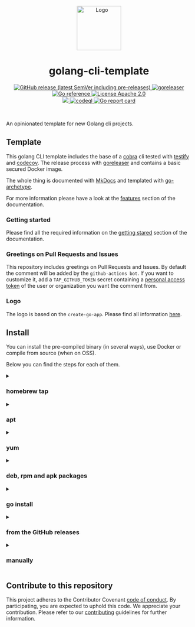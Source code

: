 <!-- BEGIN __DO_NOT_INCLUDE__ -->
<p align="center"><img src="https://gist.githubusercontent.com/thazelart/5be06c101f53079b9914d6efd867e690/raw/1db944ea6c82dde17ad24f2288eaeafe4013dafc/golang-cli-template.v2.png" alt="Logo" height="120" /></p>
<!-- END __DO_NOT_INCLUDE__ -->
<h1 align="center"> golang-cli-template</h1>

<p align="center">
  <a href="https://github.com/thazelart/golang-cli-template/releases" rel="nofollow">
    <img alt="GitHub release (latest SemVer including pre-releases)" src="https://img.shields.io/github/v/release/thazelart/golang-cli-template?include_prereleases">
  </a>

  <a href="https://github.com/thazelart/golang-cli-template/actions/workflows/release.yaml" rel="nofollow">
    <img src="https://github.com/thazelart/golang-cli-template/actions/workflows/release.yaml/badge.svg" alt="goreleaser" style="max-width:100%;">
  </a>

  <a href="https://pkg.go.dev/github.com/thazelart/golang-cli-template" rel="nofollow">
    <img src="https://pkg.go.dev/badge/github.com/thazelart/golang-cli-template.svg" alt="Go reference" style="max-width:100%;">
  </a>

  <a href="https://github.com/gojp/goreportcard/blob/master/LICENSE" rel="nofollow">
    <img src="https://img.shields.io/badge/license-Apache 2.0-blue.svg" alt="License Apache 2.0" style="max-width:100%;">
  </a>

  <br/>

  <a href="https://codecov.io/gh/thazelart/golang-cli-template" >
    <img src="https://codecov.io/gh/thazelart/golang-cli-template/branch/main/graph/badge.svg?token=CLP6KW4QLK"/>
  </a>

  <a href="https://github.com/thazelart/golang-cli-template/actions/workflows/codeql.yaml" rel="nofollow">
    <img src="https://github.com/thazelart/golang-cli-template/actions/workflows/codeql.yaml/badge.svg" alt="codeql" style="max-width:100%;">
  </a>

  <a href="https://goreportcard.com/report/github.com/thazelart/golang-cli-template" rel="nofollow">
    <img src="https://goreportcard.com/badge/github.com/thazelart/golang-cli-template" alt="Go report card" style="max-width:100%;">
  </a>
</p>
<br/>

An opinionated template for new Golang cli projects.

<!-- BEGIN __DO_NOT_INCLUDE__ -->

## Template

This golang CLI template includes the base of a [cobra](https://github.com/spf13/cobra) cli tested with [testify](https://github.com/stretchr/testify) and [codecov](https://codecov.io). The release process with [goreleaser](https://goreleaser.com/) and contains a basic secured Docker image.

The whole thing is documented with [MkDocs](https://www.mkdocs.org/) and templated with [go-archetype](https://github.com/rantav/go-archetype).

For more information please have a look at the [features](https://thazelart.github.io/golang-cli-template/golang-cli-template/features/) section of the documentation.

### Getting started

Please find all the required information on the [getting stared](https://thazelart.github.io/golang-cli-template/golang-cli-template/getting-started/) section of the documentation.

### Greetings on Pull Requests and Issues

This repository includes greetings on Pull Requests and Issues. By default the comment will be added by the `github-actions bot`. If you want to customize it, add a `TAP_GITHUB_TOKEN` secret containing a [personal access token](https://docs.github.com/en/authentication/keeping-your-account-and-data-secure/creating-a-personal-access-token) of the user or organization you want the comment from.

### Logo

The logo is based on the `create-go-app`. Please find all information [here](https://github.com/create-go-app/cli/wiki/Logo).

<!-- END __DO_NOT_INCLUDE__ -->

## Install

You can install the pre-compiled binary (in several ways), use Docker or compile from source (when on OSS).

Below you can find the steps for each of them.

<details>
  <summary><h3>homebrew tap</h3></summary>

```bash
brew install thazelart/tap/golang-cli-template
```

</details>

<details>
  <summary><h3>apt</h3></summary>

```bash
echo 'deb [trusted=yes] https://apt.fury.io/thazelart/ /' | sudo tee /etc/apt/sources.list.d/thazelart.list
sudo apt update
sudo apt install golang-cli-template
```

</details>

<details>
  <summary><h3>yum</h3></summary>

```bash
echo '[thazelart]
name=Gemfury thazelart repository
baseurl=https://yum.fury.io/thazelart/
enabled=1
gpgcheck=0' | sudo tee /etc/yum.repos.d/thazelart.repo
sudo yum install goreleaser
```

</details>

<details>
  <summary><h3>deb, rpm and apk packages</h3></summary>
Download the .deb, .rpm or .apk packages from the [release page](https://github.com/thazelart/golang-cli-template/releases) and install them with the appropriate tools.
</details>

<details>
  <summary><h3>go install</h3></summary>

```bash
go install github.com/thazelart/golang-cli-template@latest
```

</details>

<details>
  <summary><h3>from the GitHub releases</h3></summary>

Download the pre-compiled binaries from the [release page](https://github.com/thazelart/golang-cli-template/releases) page and copy them to the desired location.

```bash
$ VERSION=v1.0.0
$ OS=Linux
$ ARCH=x86_64
$ TAR_FILE=golang-cli-template_${OS}_${ARCH}.tar.gz
$ wget https://github.com/thazelart/golang-cli-template/releases/download/${VERSION}/${TAR_FILE}
$ sudo tar xvf ${TAR_FILE} golang-cli-template -C /usr/local/bin
$ rm -f ${TAR_FILE}
```

</details>

<details>
  <summary><h3>manually</h3></summary>

```bash
$ git clone github.com/thazelart/golang-cli-template
$ cd golang-cli-template
$ go generate ./...
$ go install
```

</details>

## Contribute to this repository

This project adheres to the Contributor Covenant [code of conduct](https://github.com/thazelart/golang-cli-template/blob/main/.github/CODE_OF_CONDUCT.md). By participating, you are expected to uphold this code. We appreciate your contribution. Please refer to our [contributing](https://github.com/thazelart/golang-cli-template/blob/main/.github/CONTRIBUTING.md) guidelines for further information.
